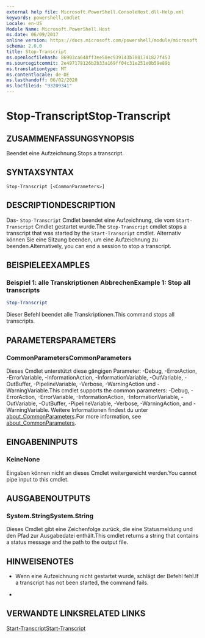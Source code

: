 ```yaml
---
external help file: Microsoft.PowerShell.ConsoleHost.dll-Help.xml
keywords: powershell,cmdlet
Locale: en-US
Module Name: Microsoft.PowerShell.Host
ms.date: 06/09/2017
online version: https://docs.microsoft.com/powershell/module/microsoft.powershell.host/stop-transcript?view=powershell-7.1&WT.mc_id=ps-gethelp
schema: 2.0.0
title: Stop-Transcript
ms.openlocfilehash: 86903ca648ff3ee58ec939143b7881741827f453
ms.sourcegitcommit: 2e497178126b2b33a169ff04c31e251e0b59e89b
ms.translationtype: MT
ms.contentlocale: de-DE
ms.lasthandoff: 06/02/2020
ms.locfileid: "93209341"
---
```

# <span data-ttu-id="c21f2-103">Stop-Transcript</span><span class="sxs-lookup"><span data-stu-id="c21f2-103">Stop-Transcript</span></span>

## <span data-ttu-id="c21f2-104">ZUSAMMENFASSUNG</span><span class="sxs-lookup"><span data-stu-id="c21f2-104">SYNOPSIS</span></span>
<span data-ttu-id="c21f2-105">Beendet eine Aufzeichnung.</span><span class="sxs-lookup"><span data-stu-id="c21f2-105">Stops a transcript.</span></span>

## <span data-ttu-id="c21f2-106">SYNTAX</span><span class="sxs-lookup"><span data-stu-id="c21f2-106">SYNTAX</span></span>

```
Stop-Transcript [<CommonParameters>]
```

## <span data-ttu-id="c21f2-107">DESCRIPTION</span><span class="sxs-lookup"><span data-stu-id="c21f2-107">DESCRIPTION</span></span>

<span data-ttu-id="c21f2-108">Das- `Stop-Transcript` Cmdlet beendet eine Aufzeichnung, die vom `Start-Transcript` Cmdlet gestartet wurde.</span><span class="sxs-lookup"><span data-stu-id="c21f2-108">The `Stop-Transcript` cmdlet stops a transcript that was started by the `Start-Transcript` cmdlet.</span></span>
<span data-ttu-id="c21f2-109">Alternativ können Sie eine Sitzung beenden, um eine Aufzeichnung zu beenden.</span><span class="sxs-lookup"><span data-stu-id="c21f2-109">Alternatively, you can end a session to stop a transcript.</span></span>

## <span data-ttu-id="c21f2-110">BEISPIELE</span><span class="sxs-lookup"><span data-stu-id="c21f2-110">EXAMPLES</span></span>

### <span data-ttu-id="c21f2-111">Beispiel 1: alle Transkriptionen Abbrechen</span><span class="sxs-lookup"><span data-stu-id="c21f2-111">Example 1: Stop all transcripts</span></span>

```powershell
Stop-Transcript
```

<span data-ttu-id="c21f2-112">Dieser Befehl beendet alle Transkriptionen.</span><span class="sxs-lookup"><span data-stu-id="c21f2-112">This command stops all transcripts.</span></span>

## <span data-ttu-id="c21f2-113">PARAMETERS</span><span class="sxs-lookup"><span data-stu-id="c21f2-113">PARAMETERS</span></span>

### <span data-ttu-id="c21f2-114">CommonParameters</span><span class="sxs-lookup"><span data-stu-id="c21f2-114">CommonParameters</span></span>

<span data-ttu-id="c21f2-115">Dieses Cmdlet unterstützt diese gängigen Parameter: -Debug, -ErrorAction, -ErrorVariable, -InformationAction, -InformationVariable, -OutVariable, -OutBuffer, -PipelineVariable, -Verbose, -WarningAction und -WarningVariable.</span><span class="sxs-lookup"><span data-stu-id="c21f2-115">This cmdlet supports the common parameters: -Debug, -ErrorAction, -ErrorVariable, -InformationAction, -InformationVariable, -OutVariable, -OutBuffer, -PipelineVariable, -Verbose, -WarningAction, and -WarningVariable.</span></span> <span data-ttu-id="c21f2-116">Weitere Informationen findest du unter [about_CommonParameters](https://go.microsoft.com/fwlink/?LinkID=113216).</span><span class="sxs-lookup"><span data-stu-id="c21f2-116">For more information, see [about_CommonParameters](https://go.microsoft.com/fwlink/?LinkID=113216).</span></span>

## <span data-ttu-id="c21f2-117">EINGABEN</span><span class="sxs-lookup"><span data-stu-id="c21f2-117">INPUTS</span></span>

### <span data-ttu-id="c21f2-118">Keine</span><span class="sxs-lookup"><span data-stu-id="c21f2-118">None</span></span>

<span data-ttu-id="c21f2-119">Eingaben können nicht an dieses Cmdlet weitergereicht werden.</span><span class="sxs-lookup"><span data-stu-id="c21f2-119">You cannot pipe input to this cmdlet.</span></span>

## <span data-ttu-id="c21f2-120">AUSGABEN</span><span class="sxs-lookup"><span data-stu-id="c21f2-120">OUTPUTS</span></span>

### <span data-ttu-id="c21f2-121">System.String</span><span class="sxs-lookup"><span data-stu-id="c21f2-121">System.String</span></span>

<span data-ttu-id="c21f2-122">Dieses Cmdlet gibt eine Zeichenfolge zurück, die eine Statusmeldung und den Pfad zur Ausgabedatei enthält.</span><span class="sxs-lookup"><span data-stu-id="c21f2-122">This cmdlet returns a string that contains a status message and the path to the output file.</span></span>

## <span data-ttu-id="c21f2-123">HINWEISE</span><span class="sxs-lookup"><span data-stu-id="c21f2-123">NOTES</span></span>

* <span data-ttu-id="c21f2-124">Wenn eine Aufzeichnung nicht gestartet wurde, schlägt der Befehl fehl.</span><span class="sxs-lookup"><span data-stu-id="c21f2-124">If a transcript has not been started, the command fails.</span></span>

*

## <span data-ttu-id="c21f2-125">VERWANDTE LINKS</span><span class="sxs-lookup"><span data-stu-id="c21f2-125">RELATED LINKS</span></span>

[<span data-ttu-id="c21f2-126">Start-Transcript</span><span class="sxs-lookup"><span data-stu-id="c21f2-126">Start-Transcript</span></span>](Start-Transcript.md)

